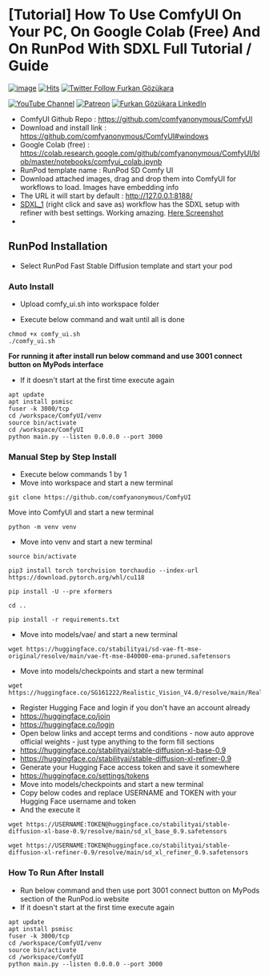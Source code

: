 # [Tutorial] How To Use ComfyUI On Your PC, On Google Colab (Free) And On RunPod With SDXL Full Tutorial / Guide

[![image](https://img.shields.io/discord/772774097734074388?label=Discord&logo=discord)](https://discord.com/servers/software-engineering-courses-secourses-772774097734074388) [![Hits](https://hits.seeyoufarm.com/api/count/incr/badge.svg?url=https%3A%2F%2Fgithub.com%2FFurkanGozukara%2FStable-Diffusion%2Fedit%2Fmain%2FTutorials%2FHow-To-Use-ComfyUI-On-Your-PC-On-RunPod-On-Colab-With-SDXL.md&count_bg=%2379C83D&title_bg=%239E0F0F&icon=apachespark.svg&icon_color=%23E7E7E7&title=views&edge_flat=false)](https://hits.seeyoufarm.com) [![Twitter Follow Furkan Gözükara](https://img.shields.io/badge/Twitter-Follow%20Me-1DA1F2?style=for-the-badge&logo=twitter&logoColor=white)](https://twitter.com/GozukaraFurkan)

[![YouTube Channel](https://img.shields.io/badge/YouTube-SECourses-C50C0C?style=for-the-badge&logo=youtube)](https://www.youtube.com/SECourses) [![Patreon](https://img.shields.io/badge/Patreon-Support%20Me-F2EB0E?style=for-the-badge&logo=patreon)](https://www.patreon.com/SECourses) [![Furkan Gözükara LinkedIn](https://img.shields.io/badge/LinkedIn-Follow%20Me-0077B5?style=for-the-badge&logo=linkedin&logoColor=white)](https://www.linkedin.com/in/furkangozukara/) 

* ComfyUI Github Repo : https://github.com/comfyanonymous/ComfyUI
* Download and install link : https://github.com/comfyanonymous/ComfyUI#windows
* Google Colab (free) : https://colab.research.google.com/github/comfyanonymous/ComfyUI/blob/master/notebooks/comfyui_colab.ipynb
* RunPod template name : RunPod SD Comfy UI
* Download attached images, drag and drop them into ComfyUI for workflows to load. Images have embedding info
* The URL it will start by default : http://127.0.0.1:8188/
* [SDXL_1](https://github.com/FurkanGozukara/Stable-Diffusion/assets/19240467/30bc9a89-fd0f-4f07-bdcf-c2e12485db15) (right click and save as) workflow has the SDXL setup with refiner with best settings. Working amazing. [Here Screenshot](https://cdn-uploads.huggingface.co/production/uploads/6345bd89fe134dfd7a0dba40/SyUZbhotUgR2qOP0OQ678.png)
* 

## RunPod Installation

* Select RunPod Fast Stable Diffusion template and start your pod

### Auto Install

* Upload comfy_ui.sh into workspace folder

* Execute below command and wait until all is done

```
chmod +x comfy_ui.sh
./comfy_ui.sh
```

**For running it after install run below command and use 3001 connect button on MyPods interface**
* If it doesn't start at the first time execute again

```
apt update
apt install psmisc
fuser -k 3000/tcp
cd /workspace/ComfyUI/venv
source bin/activate
cd /workspace/ComfyUI
python main.py --listen 0.0.0.0 --port 3000
```

### Manual Step by Step Install

* Execute below commands 1 by 1
* Move into workspace and start a new terminal

```
git clone https://github.com/comfyanonymous/ComfyUI
```

Move into ComfyUI and start a new terminal

```
python -m venv venv
```

* Move into venv and start a new terminal

```
source bin/activate
```

```
pip3 install torch torchvision torchaudio --index-url https://download.pytorch.org/whl/cu118
```

```
pip install -U --pre xformers
```

```
cd ..
```

```
pip install -r requirements.txt
```

* Move into models/vae/ and start a new terminal

```
wget https://huggingface.co/stabilityai/sd-vae-ft-mse-original/resolve/main/vae-ft-mse-840000-ema-pruned.safetensors
```

* Move into models/checkpoints and start a new terminal

```
wget https://huggingface.co/SG161222/Realistic_Vision_V4.0/resolve/main/Realistic_Vision_V4.0.safetensors
```

* Register Hugging Face and login if you don't have an account already
* https://huggingface.co/join
* https://huggingface.co/login
* Open below links and accept terms and conditions - now auto approve official weights - just type anything to the form fill sections
* https://huggingface.co/stabilityai/stable-diffusion-xl-base-0.9
* https://huggingface.co/stabilityai/stable-diffusion-xl-refiner-0.9
* Generate your Hugging Face access token and save it somewhere
* https://huggingface.co/settings/tokens
* Move into models/checkpoints and start a new terminal
* Copy below codes and replace USERNAME and TOKEN with your Hugging Face username and token
* And the execute it

```
wget https://USERNAME:TOKEN@huggingface.co/stabilityai/stable-diffusion-xl-base-0.9/resolve/main/sd_xl_base_0.9.safetensors
```

```
wget https://USERNAME:TOKEN@huggingface.co/stabilityai/stable-diffusion-xl-refiner-0.9/resolve/main/sd_xl_refiner_0.9.safetensors
```

### How To Run After Install

* Run below command and then use port 3001 connect button on MyPods section of the RunPod.io website
* If it doesn't start at the first time execute again
```
apt update
apt install psmisc
fuser -k 3000/tcp
cd /workspace/ComfyUI/venv
source bin/activate
cd /workspace/ComfyUI
python main.py --listen 0.0.0.0 --port 3000
```


